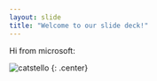 ```yaml
---
layout: slide
title: "Welcome to our slide deck!"
---
```

Hi from microsoft:

![catstello](https://octodex.github.com/images/catstello.png)
{: .center}
